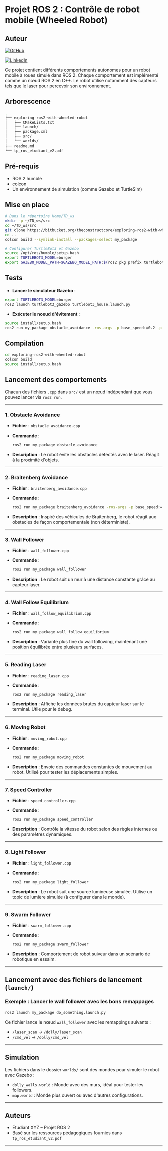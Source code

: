 # Projet ROS 2 : Contrôle de robot mobile (Wheeled Robot)

## Auteur

[![GitHub](https://img.shields.io/badge/GitHub-rolln7drktayau-181717?style=for-the-badge&logo=github)](https://github.com/rolln7drktayau)

[![LinkedIn](https://img.shields.io/badge/LinkedIn-rct-0A66C2?style=for-the-badge&logo=linkedin&logoColor=white)](https://www.linkedin.com/in/rct/)

Ce projet contient différents comportements autonomes pour un robot mobile à roues simulé dans ROS 2. Chaque comportement est implémenté comme un nœud ROS 2 en C++. Le robot utilise notamment des capteurs tels que le laser pour percevoir son environnement.

## Arborescence

```bash
.
├── exploring-ros2-with-wheeled-robot
│   ├── CMakeLists.txt
│   ├── launch/
│   ├── package.xml
│   ├── src/
│   └── worlds/
├── readme.md
└── tp_ros_etudiant_v2.pdf
```

## Pré-requis

- ROS 2 humble
- colcon
- Un environnement de simulation (comme Gazebo et TurtleSim)

## Mise en place

```bash
# Dans le répertoire Home/TD_ws
mkdir -p ~/TD_ws/src
cd ~/TD_ws/src
git clone https://bitbucket.org/theconstructcore/exploring-ros2-with-wheeled-robot.git
cd ..
colcon build --symlink-install --packages-select my_package

# Configurer TurtleBot3 et Gazebo
source /opt/ros/humble/setup.bash
export TURTLEBOT3_MODEL=burger
export GAZEBO_MODEL_PATH=$GAZEBO_MODEL_PATH:$(ros2 pkg prefix turtlebot3_gazebo)/share/turtlebot3_gazebo/models/
```

## Tests

- **Lancer le simulateur Gazebo** :

```bash
export TURTLEBOT3_MODEL=burger
ros2 launch turtlebot3_gazebo turtlebot3_house.launch.py
```

- **Exécuter le noeud d'évitement** :

```bash
source install/setup.bash
ros2 run my_package obstacle_avoidance -ros-args -p base_speed:=0.2 -p gain:=1.0
```

## Compilation

```bash
cd exploring-ros2-with-wheeled-robot
colcon build
source install/setup.bash
```

## Lancement des comportements

Chacun des fichiers `.cpp` dans `src/` est un nœud indépendant que vous pouvez lancer via `ros2 run`.

---

### 1. **Obstacle Avoidance**

- **Fichier** : `obstacle_avoidance.cpp`
- **Commande** :

  ```bash
  ros2 run my_package obstacle_avoidance
  ```

- **Description** : Le robot évite les obstacles détectés avec le laser. Réagit à la proximité d'objets.

---

### 2. **Braitenberg Avoidance**

- **Fichier** : `braitenberg_avoidance.cpp`
- **Commande** :

  ```bash
  ros2 run my_package braitenberg_avoidance -ros-args -p base_speed:=0.2 -p gain:=1.0
  ```

- **Description** : Inspiré des véhicules de Braitenberg, le robot réagit aux obstacles de façon comportementale (non déterministe).

---

### 3. **Wall Follower**

- **Fichier** : `wall_follower.cpp`
- **Commande** :

  ```bash
  ros2 run my_package wall_follower
  ```

- **Description** : Le robot suit un mur à une distance constante grâce au capteur laser.

---

### 4. **Wall Follow Equilibrium**

- **Fichier** : `wall_follow_equilibrium.cpp`
- **Commande** :

  ```bash
  ros2 run my_package wall_follow_equilibrium
  ```

- **Description** : Variante plus fine du wall following, maintenant une position équilibrée entre plusieurs surfaces.

---

### 5. **Reading Laser**

- **Fichier** : `reading_laser.cpp`
- **Commande** :

  ```bash
  ros2 run my_package reading_laser
  ```

- **Description** : Affiche les données brutes du capteur laser sur le terminal. Utile pour le debug.

---

### 6. **Moving Robot**

- **Fichier** : `moving_robot.cpp`
- **Commande** :

  ```bash
  ros2 run my_package moving_robot
  ```

- **Description** : Envoie des commandes constantes de mouvement au robot. Utilisé pour tester les déplacements simples.

---

### 7. **Speed Controller**

- **Fichier** : `speed_controller.cpp`
- **Commande** :

  ```bash
  ros2 run my_package speed_controller
  ```

- **Description** : Contrôle la vitesse du robot selon des règles internes ou des paramètres dynamiques.

---

### 8. **Light Follower**

- **Fichier** : `light_follower.cpp`
- **Commande** :

  ```bash
  ros2 run my_package light_follower
  ```

- **Description** : Le robot suit une source lumineuse simulée. Utilise un topic de lumière simulée (à configurer dans le monde).

---

### 9. **Swarm Follower**

- **Fichier** : `swarm_follower.cpp`
- **Commande** :

  ```bash
  ros2 run my_package swarm_follower
  ```

- **Description** : Comportement de robot suiveur dans un scénario de robotique en essaim.

---

## Lancement avec des fichiers de lancement (`launch/`)

### Exemple : Lancer le wall follower avec les bons remappages

```bash
ros2 launch my_package do_something.launch.py
```

Ce fichier lance le nœud `wall_follower` avec les remappings suivants :

- `/laser_scan` → `/dolly/laser_scan`
- `/cmd_vel` → `/dolly/cmd_vel`

---

## Simulation

Les fichiers dans le dossier `worlds/` sont des mondes pour simuler le robot avec Gazebo :

- `dolly_walls.world` : Monde avec des murs, idéal pour tester les followers.
- `map.world` : Monde plus ouvert ou avec d'autres configurations.

---

## Auteurs

- Étudiant XYZ – Projet ROS 2
- Basé sur les ressources pédagogiques fournies dans `tp_ros_etudiant_v2.pdf`

---
